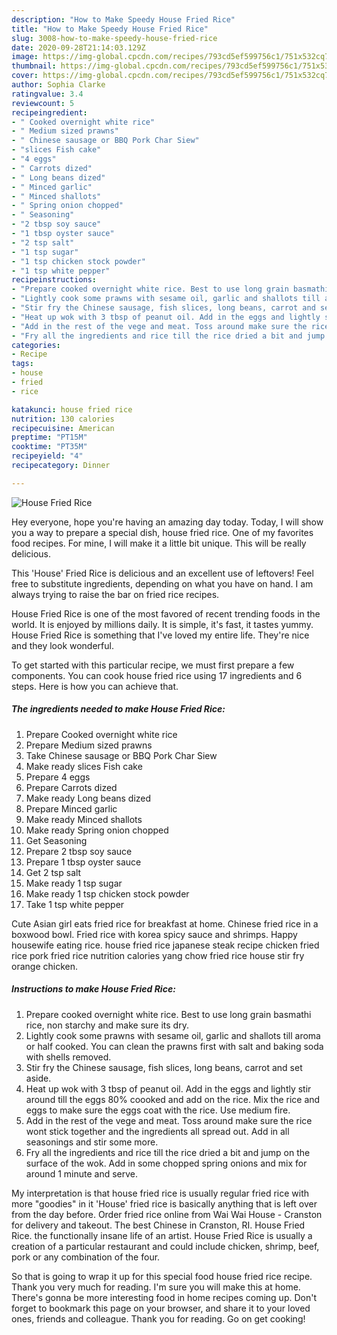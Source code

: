 ```yaml
---
description: "How to Make Speedy House Fried Rice"
title: "How to Make Speedy House Fried Rice"
slug: 3008-how-to-make-speedy-house-fried-rice
date: 2020-09-28T21:14:03.129Z
image: https://img-global.cpcdn.com/recipes/793cd5ef599756c1/751x532cq70/house-fried-rice-recipe-main-photo.jpg
thumbnail: https://img-global.cpcdn.com/recipes/793cd5ef599756c1/751x532cq70/house-fried-rice-recipe-main-photo.jpg
cover: https://img-global.cpcdn.com/recipes/793cd5ef599756c1/751x532cq70/house-fried-rice-recipe-main-photo.jpg
author: Sophia Clarke
ratingvalue: 3.4
reviewcount: 5
recipeingredient:
- " Cooked overnight white rice"
- " Medium sized prawns"
- " Chinese sausage or BBQ Pork Char Siew"
- "slices Fish cake"
- "4 eggs"
- " Carrots dized"
- " Long beans dized"
- " Minced garlic"
- " Minced shallots"
- " Spring onion chopped"
- " Seasoning"
- "2 tbsp soy sauce"
- "1 tbsp oyster sauce"
- "2 tsp salt"
- "1 tsp sugar"
- "1 tsp chicken stock powder"
- "1 tsp white pepper"
recipeinstructions:
- "Prepare cooked overnight white rice. Best to use long grain basmathi rice, non starchy and make sure its dry."
- "Lightly cook some prawns with sesame oil, garlic and shallots till aroma or half cooked. You can clean the prawns first with salt and baking soda with shells removed."
- "Stir fry the Chinese sausage, fish slices, long beans, carrot and set aside."
- "Heat up wok with 3 tbsp of peanut oil. Add in the eggs and lightly stir around till the eggs 80% coooked and add on the rice. Mix the rice and eggs to make sure the eggs coat with the rice. Use medium fire."
- "Add in the rest of the vege and meat. Toss around make sure the rice wont stick together and the ingredients all spread out. Add in all seasonings and stir some more."
- "Fry all the ingredients and rice till the rice dried a bit and jump on the surface of the wok. Add in some chopped spring onions and mix for around 1 minute and serve."
categories:
- Recipe
tags:
- house
- fried
- rice

katakunci: house fried rice 
nutrition: 130 calories
recipecuisine: American
preptime: "PT15M"
cooktime: "PT35M"
recipeyield: "4"
recipecategory: Dinner

---
```



![House Fried Rice](https://img-global.cpcdn.com/recipes/793cd5ef599756c1/751x532cq70/house-fried-rice-recipe-main-photo.jpg)

Hey everyone, hope you're having an amazing day today. Today, I will show you a way to prepare a special dish, house fried rice. One of my favorites food recipes. For mine, I will make it a little bit unique. This will be really delicious.

This &#39;House&#39; Fried Rice is delicious and an excellent use of leftovers! Feel free to substitute ingredients, depending on what you have on hand. I am always trying to raise the bar on fried rice recipes.

House Fried Rice is one of the most favored of recent trending foods in the world. It is enjoyed by millions daily. It is simple, it's fast, it tastes yummy. House Fried Rice is something that I've loved my entire life. They're nice and they look wonderful.


To get started with this particular recipe, we must first prepare a few components. You can cook house fried rice using 17 ingredients and 6 steps. Here is how you can achieve that.

<!--inarticleads1-->

##### The ingredients needed to make House Fried Rice:

1. Prepare  Cooked overnight white rice
1. Prepare  Medium sized prawns
1. Take  Chinese sausage or BBQ Pork Char Siew
1. Make ready slices Fish cake
1. Prepare 4 eggs
1. Prepare  Carrots dized
1. Make ready  Long beans dized
1. Prepare  Minced garlic
1. Make ready  Minced shallots
1. Make ready  Spring onion chopped
1. Get  Seasoning
1. Prepare 2 tbsp soy sauce
1. Prepare 1 tbsp oyster sauce
1. Get 2 tsp salt
1. Make ready 1 tsp sugar
1. Make ready 1 tsp chicken stock powder
1. Take 1 tsp white pepper


Cute Asian girl eats fried rice for breakfast at home. Chinese fried rice in a boxwood bowl. Fried rice with korea spicy sauce and shrimps. Happy housewife eating rice. house fried rice japanese steak recipe chicken fried rice pork fried rice nutrition calories yang chow fried rice house stir fry orange chicken. 

<!--inarticleads2-->

##### Instructions to make House Fried Rice:

1. Prepare cooked overnight white rice. Best to use long grain basmathi rice, non starchy and make sure its dry.
1. Lightly cook some prawns with sesame oil, garlic and shallots till aroma or half cooked. You can clean the prawns first with salt and baking soda with shells removed.
1. Stir fry the Chinese sausage, fish slices, long beans, carrot and set aside.
1. Heat up wok with 3 tbsp of peanut oil. Add in the eggs and lightly stir around till the eggs 80% coooked and add on the rice. Mix the rice and eggs to make sure the eggs coat with the rice. Use medium fire.
1. Add in the rest of the vege and meat. Toss around make sure the rice wont stick together and the ingredients all spread out. Add in all seasonings and stir some more.
1. Fry all the ingredients and rice till the rice dried a bit and jump on the surface of the wok. Add in some chopped spring onions and mix for around 1 minute and serve.


My interpretation is that house fried rice is usually regular fried rice with more &#34;goodies&#34; in it &#39;House&#39; fried rice is basically anything that is left over from the day before. Order fried rice online from Wai Wai House - Cranston for delivery and takeout. The best Chinese in Cranston, RI. House Fried Rice. the functionally insane life of an artist. House Fried Rice is usually a creation of a particular restaurant and could include chicken, shrimp, beef, pork or any combination of the four. 

So that is going to wrap it up for this special food house fried rice recipe. Thank you very much for reading. I'm sure you will make this at home. There's gonna be more interesting food in home recipes coming up. Don't forget to bookmark this page on your browser, and share it to your loved ones, friends and colleague. Thank you for reading. Go on get cooking!
